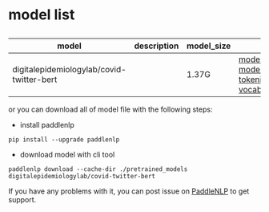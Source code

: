 #  model list

##  

| model  | description | model_size  | download         |
| --- | --- | --- | --- |
|digitalepidemiologylab/covid-twitter-bert|  | 1.37G | [model_config.json](https://bj.bcebos.com/paddlenlp/models/community/digitalepidemiologylab/covid-twitter-bert/model_config.json)<br>[model_state.pdparams](https://bj.bcebos.com/paddlenlp/models/community/digitalepidemiologylab/covid-twitter-bert/model_state.pdparams)<br>[tokenizer_config.json](https://bj.bcebos.com/paddlenlp/models/community/digitalepidemiologylab/covid-twitter-bert/tokenizer_config.json)<br>[vocab.txt](https://bj.bcebos.com/paddlenlp/models/community/digitalepidemiologylab/covid-twitter-bert/vocab.txt) |

or you can download all of model file with the following steps:

* install paddlenlp

```shell
pip install --upgrade paddlenlp
```

* download model with cli tool

```shell
paddlenlp download --cache-dir ./pretrained_models digitalepidemiologylab/covid-twitter-bert
```

If you have any problems with it, you can post issue on [PaddleNLP](https://github.com/PaddlePaddle/PaddleNLP) to get support.
